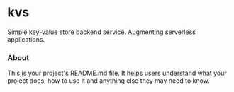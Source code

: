 kvs
===

Simple key-value store backend service. Augmenting serverless applications.

### About

This is your project's README.md file. It helps users understand what your
project does, how to use it and anything else they may need to know.